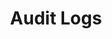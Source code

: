 ---
title: "Audit Logs"
metaTitle: "Spectro Cloud logs for every event occurring under a user"
metaDescription: "TBD"
icon: ""
hideToC: true
fullWidth: false
---